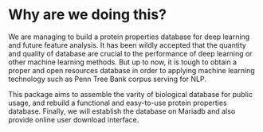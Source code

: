 # Why are we doing this?
  We are managing to build a protein properties database for deep learning and future feature analysis. 
It has been wildly accepted that the quantity and quality of database are crucial to the performance of deep learning or other machine learning methods. 
But up to now, it is tough to obtain a proper and open resources database in order to applying machine learning technology such as Penn Tree Bank corpus serving for NLP. 


  This package aims to assemble the varity of biological database for public usage, and rebuild a functional and easy-to-use protein properties database. 
Finally, we will establish the database on Mariadb and also provide online user download interface.
